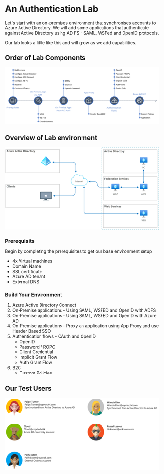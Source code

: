 # An Authentication Lab
Let's start with an on-premises environment that synchronises accounts to Azure Active Directory. We will add some applications that authenticate against Active Directory using AD FS - SAML, WSFed and OpenID protocols.

Our lab looks a little like this and will grow as we add capabilities.

## Order of Lab Components
![Lab Process](https://github.com/MasonTorres/AnAuthenticationLab/blob/master/img/Lab-Order.png)

## Overview of Lab environment
![Lab Overview](https://github.com/MasonTorres/AnAuthenticationLab/blob/master/img/Lab-Overview.png)

### Prerequisits
Begin by completing the prerequisites to get our base environment setup
- 4x Virtual machines
- Domain Name
- SSL certificate 
- Azure AD tenant
- External DNS

### Build Your Environment
1. Azure Active Directory Connect
2. On-Premise applications - Using SAML, WSFED and OpenID with ADFS
3. On-Premise applications - Using SAML, WSFED and OpenID with Azure AD
4. On-Premise applications - Proxy an application using App Proxy and use Header Based SSO
5. Authentication flows - OAuth and OpenID
    - OpenID
    - Password / ROPC
    - Client Credential
    - Implicit Grant Flow
    - Auth Grant Flow
6. B2C
    - Custom Policies

## Our Test Users
![Lab Users](https://github.com/MasonTorres/AnAuthenticationLab/blob/master/img/Lab-Users.png)